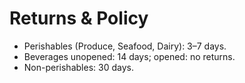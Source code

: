 # Returns & Policy
- Perishables (Produce, Seafood, Dairy): 3–7 days.
- Beverages unopened: 14 days; opened: no returns.
- Non-perishables: 30 days.
